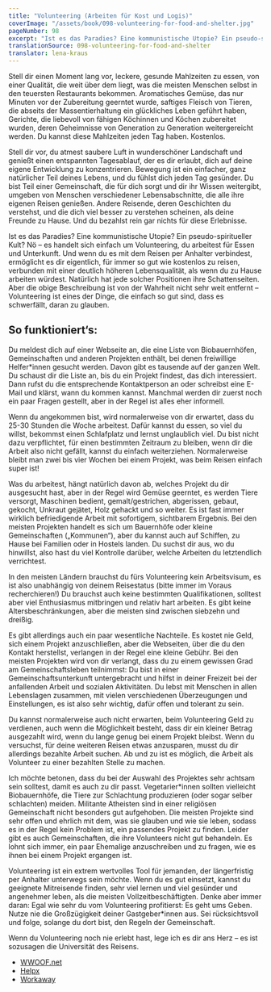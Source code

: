 ```yaml
---
title: "Volunteering (Arbeiten für Kost und Logis)"
coverImage: "/assets/book/098-volunteering-for-food-and-shelter.jpg"
pageNumber: 98
excerpt: "Ist es das Paradies? Eine kommunistische Utopie? Ein pseudo-spiritueller Kult? Nö – es handelt sich einfach um Volunteering, du arbeitest für Essen und Unterkunft."
translationSource: 098-volunteering-for-food-and-shelter
translator: lena-kraus
---
```


Stell dir einen Moment lang vor, leckere, gesunde Mahlzeiten zu essen, von einer Qualität, die weit über dem liegt, was die meisten Menschen selbst in den teuersten Restaurants bekommen. Aromatisches Gemüse, das nur Minuten vor der Zubereitung geerntet wurde, saftiges Fleisch von Tieren, die abseits der Massentierhaltung ein glückliches Leben geführt haben, Gerichte, die liebevoll von fähigen Köchinnen und Köchen zubereitet wurden, deren Geheimnisse von Generation zu Generation weitergereicht werden. Du kannst diese Mahlzeiten jeden Tag haben. Kostenlos.

Stell dir vor, du atmest saubere Luft in wunderschöner Landschaft und genießt einen entspannten Tagesablauf, der es dir erlaubt, dich auf deine eigene Entwicklung zu konzentrieren. Bewegung ist ein einfacher, ganz natürlicher Teil deines Lebens, und du fühlst dich jeden Tag gesünder. Du bist Teil einer Gemeinschaft, die für dich sorgt und dir ihr Wissen weitergibt, umgeben von Menschen verschiedener Lebensabschnitte, die alle ihre eigenen Reisen genießen. Andere Reisende, deren Geschichten du verstehst, und die dich viel besser zu verstehen scheinen, als deine Freunde zu Hause. Und du bezahlst rein gar nichts für diese Erlebnisse.

Ist es das Paradies? Eine kommunistische Utopie? Ein pseudo-spiritueller Kult? Nö – es handelt sich einfach um Volunteering, du arbeitest für Essen und Unterkunft. Und wenn du es mit dem Reisen per Anhalter verbindest, ermöglicht es dir eigentlich, für immer so gut wie kostenlos zu reisen, verbunden mit einer deutlich höheren Lebensqualität, als wenn du zu Hause arbeiten würdest. Natürlich hat jede solcher Positionen ihre Schattenseiten. Aber die obige Beschreibung ist von der Wahrheit nicht sehr weit entfernt – Volunteering ist eines der Dinge, die einfach so gut sind, dass es schwerfällt, daran zu glauben.

## So funktioniert‘s:

Du meldest dich auf einer Webseite an, die eine Liste von Biobauernhöfen, Gemeinschaften und anderen Projekten enthält, bei denen freiwillige Helfer\*innen gesucht werden. Davon gibt es tausende auf der ganzen Welt. Du schaust dir die Liste an, bis du ein Projekt findest, das dich interessiert. Dann rufst du die entsprechende Kontaktperson an oder schreibst eine E-Mail und klärst, wann du kommen kannst. Manchmal werden dir zuerst noch ein paar Fragen gestellt, aber in der Regel ist alles eher informell.

Wenn du angekommen bist, wird normalerweise von dir erwartet, dass du 25-30 Stunden die Woche arbeitest. Dafür kannst du essen, so viel du willst, bekommst einen Schlafplatz und lernst unglaublich viel. Du bist nicht dazu verpflichtet, für einen bestimmten Zeitraum zu bleiben, wenn dir die Arbeit also nicht gefällt, kannst du einfach weiterziehen. Normalerweise bleibt man zwei bis vier Wochen bei einem Projekt, was beim Reisen einfach super ist!

Was du arbeitest, hängt natürlich davon ab, welches Projekt du dir ausgesucht hast, aber in der Regel wird Gemüse geerntet, es werden Tiere versorgt, Maschinen bedient, gemalt/gestrichen, abgerissen, gebaut, gekocht, Unkraut gejätet, Holz gehackt und so weiter. Es ist fast immer wirklich befriedigende Arbeit mit sofortigem, sichtbarem Ergebnis. Bei den meisten Projekten handelt es sich um Bauernhöfe oder kleine Gemeinschaften („Kommunen“), aber du kannst auch auf Schiffen, zu Hause bei Familien oder in Hostels landen. Du suchst dir aus, wo du hinwillst, also hast du viel Kontrolle darüber, welche Arbeiten du letztendlich verrichtest.

In den meisten Ländern brauchst du fürs Volunteering kein Arbeitsvisum, es ist also unabhängig von deinem Reisestatus (bitte immer im Voraus recherchieren!) Du brauchst auch keine bestimmten Qualifikationen, solltest aber viel Enthusiasmus mitbringen und relativ hart arbeiten. Es gibt keine Altersbeschränkungen, aber die meisten sind zwischen siebzehn und dreißig.

Es gibt allerdings auch ein paar wesentliche Nachteile. Es kostet nie Geld, sich einem Projekt anzuschließen, aber die Webseiten, über die du den Kontakt herstellst, verlangen in der Regel eine kleine Gebühr. Bei den meisten Projekten wird von dir verlangt, dass du zu einem gewissen Grad am Gemeinschaftsleben teilnimmst: Du bist in einer Gemeinschaftsunterkunft untergebracht und hilfst in deiner Freizeit bei der anfallenden Arbeit und sozialen Aktivitäten. Du lebst mit Menschen in allen Lebenslagen zusammen, mit vielen verschiedenen Überzeugungen und Einstellungen, es ist also sehr wichtig, dafür offen und tolerant zu sein.

Du kannst normalerweise auch nicht erwarten, beim Volunteering Geld zu verdienen, auch wenn die Möglichkeit besteht, dass dir ein kleiner Betrag ausgezahlt wird, wenn du lange genug bei einem Projekt bleibst. Wenn du versuchst, für deine weiteren Reisen etwas anzusparen, musst du dir allerdings bezahlte Arbeit suchen. Ab und zu ist es möglich, die Arbeit als Volunteer zu einer bezahlten Stelle zu machen.

Ich möchte betonen, dass du bei der Auswahl des Projektes sehr achtsam sein solltest, damit es auch zu dir passt. Vegetarier\*innen sollten vielleicht Biobauernhöfe, die Tiere zur Schlachtung produzieren (oder sogar selber schlachten) meiden. Militante Atheisten sind in einer religiösen Gemeinschaft nicht besonders gut aufgehoben. Die meisten Projekte sind sehr offen und ehrlich mit dem, was sie glauben und wie sie leben, sodass es in der Regel kein Problem ist, ein passendes Projekt zu finden. Leider gibt es auch Gemeinschaften, die ihre Volunteers nicht gut behandeln. Es lohnt sich immer, ein paar Ehemalige anzuschreiben und zu fragen, wie es ihnen bei einem Projekt ergangen ist.

Volunteering ist ein extrem wertvolles Tool für jemanden, der längerfristig per Anhalter unterwegs sein möchte. Wenn du es gut einsetzt, kannst du geeignete Mitreisende finden, sehr viel lernen und viel gesünder und angenehmer leben, als die meisten Vollzeitbeschäftigten. Denke aber immer daran: Egal wie sehr du vom Volunteering profitierst: Es geht ums Geben. Nutze nie die Großzügigkeit deiner Gastgeber\*innen aus. Sei rücksichtsvoll und folge, solange du dort bist, den Regeln der Gemeinschaft.

Wenn du Volunteering noch nie erlebt hast, lege ich es dir ans Herz – es ist sozusagen die Universität des Reisens.

- [WWOOF.net](https://wwoof.net/)
- [Helpx](https://www.helpx.net/)
- [Workaway](https://www.workaway.info/)
